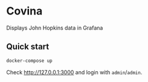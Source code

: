 # Covina

Displays John Hopkins data in Grafana

## Quick start

```bash
docker-compose up
```

Check http://127.0.0.1:3000 and login with `admin`/`admin`.
